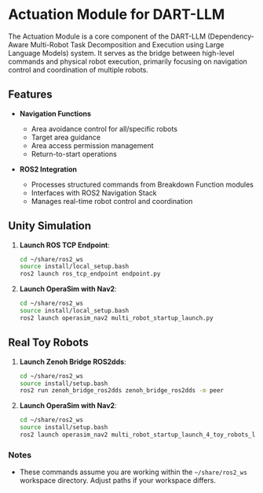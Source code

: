 # Actuation Module for DART-LLM

The Actuation Module is a core component of the DART-LLM (Dependency-Aware Multi-Robot Task Decomposition and Execution using Large Language Models) system. It serves as the bridge between high-level commands and physical robot execution, primarily focusing on navigation control and coordination of multiple robots.

## Features

- **Navigation Functions**
  - Area avoidance control for all/specific robots
  - Target area guidance
  - Area access permission management
  - Return-to-start operations

- **ROS2 Integration**
  - Processes structured commands from Breakdown Function modules
  - Interfaces with ROS2 Navigation Stack
  - Manages real-time robot control and coordination

## Unity Simulation

1. **Launch ROS TCP Endpoint**:
   ```bash
   cd ~/share/ros2_ws
   source install/local_setup.bash
   ros2 launch ros_tcp_endpoint endpoint.py
   ```

2. **Launch OperaSim with Nav2**:
   ```bash
   cd ~/share/ros2_ws
   source install/local_setup.bash
   ros2 launch operasim_nav2 multi_robot_startup_launch.py
   ```

## Real Toy Robots

1. **Launch Zenoh Bridge ROS2dds**:
   ```bash
   cd ~/share/ros2_ws
   source install/setup.bash
   ros2 run zenoh_bridge_ros2dds zenoh_bridge_ros2dds -m peer
   ```

2. **Launch OperaSim with Nav2**:
   ```bash
   cd ~/share/ros2_ws
   source install/setup.bash
   ros2 launch operasim_nav2 multi_robot_startup_launch_4_toy_robots_launch.py
   ```

### Notes

- These commands assume you are working within the `~/share/ros2_ws` workspace directory. Adjust paths if your workspace differs.